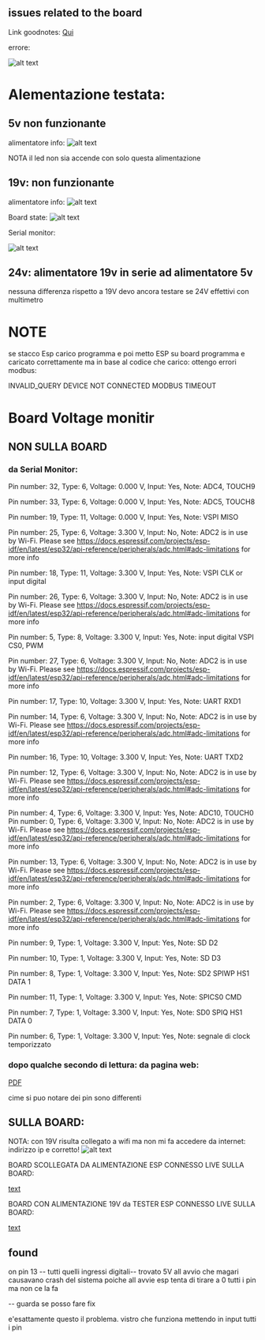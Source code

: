 
## issues related to the board

Link goodnotes: [Qui](https://web.goodnotes.com/s/MFs1q0628At8S2OhyxoSrB#page-4)



 errore: 

![alt text](image.png)



# Alementazione testata: 

## 5v non funzionante

alimentatore info:
![alt text](image-1.png)


NOTA il led non sia accende con solo questa alimentazione


## 19v: non funzionante


alimentatore info: 
![alt text](image-3.png)


Board state: 
![alt text](image-2.png)

Serial monitor: 

![alt text](image-4.png)

## 24v: alimentatore 19v in serie ad alimentatore 5v
nessuna differenza rispetto a 19V
devo ancora testare se 24V effettivi con multimetro


# NOTE 
se stacco Esp carico programma e poi metto ESP su board programma e caricato correttamente ma in base al codice che carico: ottengo errori modbus:

INVALID_QUERY
DEVICE NOT CONNECTED 
MODBUS TIMEOUT


# Board Voltage monitir

## NON SULLA BOARD


### da Serial Monitor:

Pin number: 32, Type: 6, Voltage: 0.000 V, Input: Yes, Note: ADC4, TOUCH9

Pin number: 33, Type: 6, Voltage: 0.000 V, Input: Yes, Note: ADC5, TOUCH8

Pin number: 19, Type: 11, Voltage: 0.000 V, Input: Yes, Note: VSPI MISO

Pin number: 25, Type: 6, Voltage: 3.300 V, Input: No, Note: ADC2 is in use by Wi-Fi. Please see https://docs.espressif.com/projects/esp-idf/en/latest/esp32/api-reference/peripherals/adc.html#adc-limitations for more info

Pin number: 18, Type: 11, Voltage: 3.300 V, Input: Yes, Note: VSPI CLK or input digital

Pin number: 26, Type: 6, Voltage: 3.300 V, Input: No, Note: ADC2 is in use by Wi-Fi. Please see https://docs.espressif.com/projects/esp-idf/en/latest/esp32/api-reference/peripherals/adc.html#adc-limitations for more info

Pin number: 5, Type: 8, Voltage: 3.300 V, Input: Yes, Note: input digital VSPI CS0, PWM

Pin number: 27, Type: 6, Voltage: 3.300 V, Input: No, Note: ADC2 is in use by Wi-Fi. Please see https://docs.espressif.com/projects/esp-idf/en/latest/esp32/api-reference/peripherals/adc.html#adc-limitations for more info

Pin number: 17, Type: 10, Voltage: 3.300 V, Input: Yes, Note: UART RXD1

Pin number: 14, Type: 6, Voltage: 3.300 V, Input: No, Note: ADC2 is in use by Wi-Fi. Please see https://docs.espressif.com/projects/esp-idf/en/latest/esp32/api-reference/peripherals/adc.html#adc-limitations for more info

Pin number: 16, Type: 10, Voltage: 3.300 V, Input: Yes, Note: UART TXD2

Pin number: 12, Type: 6, Voltage: 3.300 V, Input: No, Note: ADC2 is in use by Wi-Fi. Please see https://docs.espressif.com/projects/esp-idf/en/latest/esp32/api-reference/peripherals/adc.html#adc-limitations for more info

Pin number: 4, Type: 6, Voltage: 3.300 V, Input: Yes, Note: ADC10, TOUCH0
Pin number: 0, Type: 6, Voltage: 3.300 V, Input: No, Note: ADC2 is in use by Wi-Fi. Please see https://docs.espressif.com/projects/esp-idf/en/latest/esp32/api-reference/peripherals/adc.html#adc-limitations for more info

Pin number: 13, Type: 6, Voltage: 3.300 V, Input: No, Note: ADC2 is in use by Wi-Fi. Please see https://docs.espressif.com/projects/esp-idf/en/latest/esp32/api-reference/peripherals/adc.html#adc-limitations for more info

Pin number: 2, Type: 6, Voltage: 3.300 V, Input: No, Note: ADC2 is in use by Wi-Fi. Please see https://docs.espressif.com/projects/esp-idf/en/latest/esp32/api-reference/peripherals/adc.html#adc-limitations for more info

Pin number: 9, Type: 1, Voltage: 3.300 V, Input: Yes, Note: SD D2

Pin number: 10, Type: 1, Voltage: 3.300 V, Input: Yes, Note: SD D3

Pin number: 8, Type: 1, Voltage: 3.300 V, Input: Yes, Note: SD2 SPIWP HS1 DATA 1

Pin number: 11, Type: 1, Voltage: 3.300 V, Input: Yes, Note: SPICS0 CMD

Pin number: 7, Type: 1, Voltage: 3.300 V, Input: Yes, Note: SD0 SPIQ HS1 DATA 0

Pin number: 6, Type: 1, Voltage: 3.300 V, Input: Yes, Note: segnale di clock temporizzato


### dopo qualche secondo di lettura: da pagina web:

[PDF](Pinout_not_attached.pdf)

cime si puo notare dei pin sono differenti

## SULLA BOARD:

NOTA: con 19V risulta collegato a wifi ma non mi fa accedere da internet:
indirizzo ip e corretto!
![alt text](image-5.png)

BOARD SCOLLEGATA DA ALIMENTAZIONE ESP CONNESSO LIVE SULLA BOARD:

[text](Pinout_onBoardNoAlimentation.pdf)

BOARD CON ALIMENTAZIONE 19V da TESTER ESP CONNESSO LIVE SULLA BOARD:

[text](BoardCOnnessaALIMENTAZIONE.pdf)


## found 
on pin  13 -- tutti quelli ingressi digitali--
  trovato 5V all avvio che magari causavano crash del sistema poiche all avvie esp tenta di tirare a 0 tutti i pin ma non ce la fa


  -- guarda se posso fare fix 

  e'esattamente questo il problema. vistro che funziona mettendo in input tutti i pin